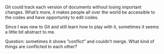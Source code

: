 Git could track each version of documents without losing important changes. What’s more, it makes people all over the world be accessible to the codes and have opportunity to edit codes. 

Since I was new to Git and still learn how to play with it, sometimes it seems a little bit abstract to me.

Question: sometimes it shows ”conflict” and couldn’t merge. What kind of things are conflicted to each other?